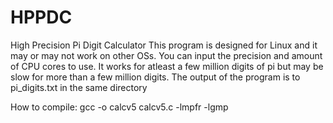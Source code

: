 # HPPDC
High Precision Pi Digit Calculator 
This program is designed for Linux and it may or may not work on other OSs.
You can input the precision and amount of CPU cores to use.
It works for atleast a few million digits of pi but may be slow for more than a few million digits.
The output of the program is to pi_digits.txt in the same directory

How to compile:
gcc -o calcv5 calcv5.c -lmpfr -lgmp
